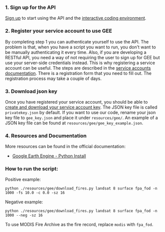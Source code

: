 ### 1. Sign up for the API
[Sign up](https://earthengine.google.com/signup/) to start using the API and the [interactive coding environment](https://code.earthengine.google.com/).

### 2. Register your service account to use GEE
By completing step 1 you can authenticate yourself to use the API. 
The problem is that, when you have a script you want to run, you don't want to be manually authenticating it every time.
Also, if you are developing a RESTful API, you need a way of not requiring the user to sign up for GEE but use your server-side credentials instead.
This is why registering a service account can be useful. The steps are described in the [service accounts documentation](https://developers.google.com/earth-engine/service_account).
There is a registration form that you need to fill out. The registration process may take a couple of days.

### 3. Download json key
Once you have registered your service account, you should be able to [create and download your service account key](https://console.developers.google.com/iam-admin/serviceaccounts/details/).
The JSON key file is called `privatekey.json` by default. If you want to use our code, rename your json key file to `gee_key.json` and place it under `resources/gee/`.
An example of a JSON key file can be found at `resources/gee/gee_key_example.json`.

### 4. Resources and Documentation
More resources can be found in the official documentation:
- [Google Earth Engine - Python Install](https://developers.google.com/earth-engine/python_install)


### How to run the script:
Positive example:
```
python ./resources/gee/download_fires.py landsat 8 surface fpa_fod -n 1000 -fs 10.0 -c 0.0 -sz 16
```
Negative example:
```
python ./resources/gee/download_fires.py landsat 8 surface fpa_fod -n 1000 --neg -sz 16
```

To use MODIS Fire Archive as the fire record, replace `modis` with `fpa_fod`.